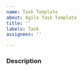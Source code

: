 ```yaml
---
name: Task Template
about: Agile Task Template
title: ''
labels: Task
assignees: ''

---
```


### Description
